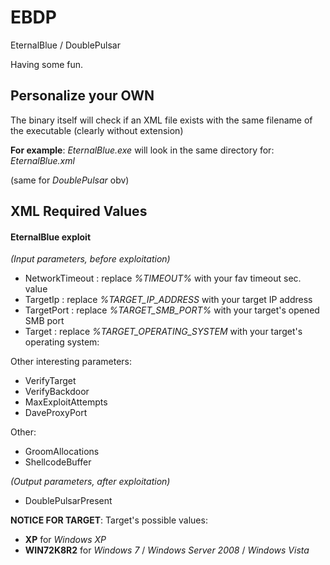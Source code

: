 # EBDP
EternalBlue / DoublePulsar

Having some fun.

## Personalize your OWN

The binary itself will check if an XML file exists with the same filename of the executable
(clearly without extension)

**For example**: *EternalBlue.exe* will look in the same directory for: *EternalBlue.xml*

(same for *DoublePulsar* obv)


## XML Required Values
  
#### EternalBlue exploit
  *(Input parameters, before exploitation)*
  - NetworkTimeout : replace *%TIMEOUT%* with your fav timeout sec. value
  - TargetIp : replace *%TARGET_IP_ADDRESS* with your target IP address
  - TargetPort : replace *%TARGET_SMB_PORT%* with your target's opened SMB port
  - Target : replace *%TARGET_OPERATING_SYSTEM* with your target's operating system:
  
 Other interesting parameters:
  - VerifyTarget
  - VerifyBackdoor
  - MaxExploitAttempts
  - DaveProxyPort
  
 Other:
  - GroomAllocations
  - ShellcodeBuffer
  
 
  *(Output parameters, after exploitation)*
  - DoublePulsarPresent
  
 **NOTICE FOR TARGET**:
  Target's possible values:
   * **XP** for *Windows XP*
   * **WIN72K8R2** for *Windows 7* / *Windows Server 2008* / *Windows Vista*